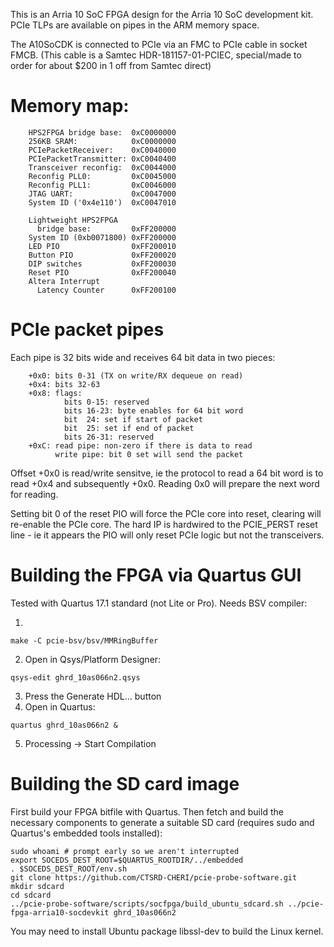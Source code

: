 This is an Arria 10 SoC FPGA design for the Arria 10 SoC development kit.
PCIe TLPs are available on pipes in the ARM memory space.

The A10SoCDK is connected to PCIe via an FMC to PCIe cable in socket FMCB. 
(This cable is a Samtec HDR-181157-01-PCIEC, special/made to order for about
$200 in 1 off from Samtec direct)

# Memory map:

```
    HPS2FPGA bridge base:  0xC0000000
    256KB SRAM:            0xC0000000
    PCIePacketReceiver:    0xC0040000
    PCIePacketTransmitter: 0xC0040400
    Transceiver reconfig:  0xC0044000
    Reconfig PLL0:         0xC0045000
    Reconfig PLL1:         0xC0046000
    JTAG UART:             0xC0047000
    System ID ('0x4e110')  0xC0047010

    Lightweight HPS2FPGA
      bridge base:         0xFF200000
    System ID (0xb0071800) 0xFF200000
    LED PIO                0xFF200010
    Button PIO             0xFF200020
    DIP switches           0xFF200030
    Reset PIO              0xFF200040
    Altera Interrupt
      Latency Counter      0xFF200100
```

# PCIe packet pipes

Each pipe is 32 bits wide and receives 64 bit data in two pieces:

```
    +0x0: bits 0-31 (TX on write/RX dequeue on read)
    +0x4: bits 32-63
    +0x8: flags:
            bits 0-15: reserved
            bits 16-23: byte enables for 64 bit word
            bit  24: set if start of packet
            bit  25: set if end of packet
            bits 26-31: reserved
    +0xC: read pipe: non-zero if there is data to read
          write pipe: bit 0 set will send the packet
```

Offset +0x0 is read/write sensitve, ie the protocol to read a 64 bit word
is to read +0x4 and subsequently +0x0.  Reading 0x0 will prepare the next
word for reading.

Setting bit 0 of the reset PIO will force the PCIe core into reset, clearing
will re-enable the PCIe core.  The hard IP is hardwired to the PCIE_PERST
reset line - ie it appears the PIO will only reset PCIe logic but not the
transceivers.

# Building the FPGA via Quartus GUI

Tested with Quartus 17.1 standard (not Lite or Pro).  Needs BSV compiler:

1. 
```
make -C pcie-bsv/bsv/MMRingBuffer
```
2. Open in Qsys/Platform Designer:
```
qsys-edit ghrd_10as066n2.qsys
```
3. Press the Generate HDL... button
4. Open in Quartus:
```
quartus ghrd_10as066n2 &
```
5. Processing -> Start Compilation


# Building the SD card image

First build your FPGA bitfile with Quartus.  Then fetch and build the
necessary components to generate a suitable SD card (requires sudo and
Quartus's embedded tools installed):

```
sudo whoami # prompt early so we aren't interrupted
export SOCEDS_DEST_ROOT=$QUARTUS_ROOTDIR/../embedded
. $SOCEDS_DEST_ROOT/env.sh
git clone https://github.com/CTSRD-CHERI/pcie-probe-software.git
mkdir sdcard
cd sdcard
../pcie-probe-software/scripts/socfpga/build_ubuntu_sdcard.sh ../pcie-fpga-arria10-socdevkit ghrd_10as066n2
```

You may need to install Ubuntu package libssl-dev to build the Linux kernel.
